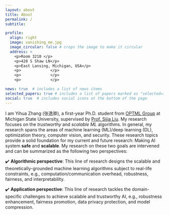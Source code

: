 ```yaml
---
layout: about
title: About
permalink: /
subtitle: 

profile:
  align: right
  image: vanishing_me.jpg
  image_circular: false # crops the image to make it circular
  address: >
    <p>Room 3210 </p>
    <p>428 S Shaw LN</p>
    <p>East Lansing, Michigan, USA</p>
    <p>             </p>
    <p>             </p>
    <p>             </p>

news: true  # includes a list of news items
selected_papers: true # includes a list of papers marked as "selected={true}"
social: true  # includes social icons at the bottom of the page
---
```


I am Yihua Zhang (张逸骅), a first-year Ph.D. student from [OPTML Group](https://www.optml-group.com/) at Michigan State University, supervised by [Prof. Sijia Liu](https://lsjxjtu.github.io/). My research focuses on the *trustworthy* and *scalable ML* algorithms. In general, my research spans the areas of machine learning (ML)/deep learning (DL), optimization theory, computer vision, and security. These research topics provide a solid foundation for my current and future research: Making AI system **safe** and **scalable**. My research on these two goals are intervened and can be summarized as the following two
perspectives:

:heavy_check_mark: **Algorithmic perspective**: This line of research designs the scalable and theoretically-grounded machine learning algorithms subject to real-life constraints, e.g., computation/communication overhead, robustness, fairness, and interpretability.

:heavy_check_mark: **Application perspective**: This line of research tackles the domain-specific challenges to achieve scalable and trustworthy AI, e.g., robustness enhancement, fairness promotion, data privacy protection, and model compression.


